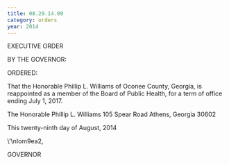 ```yaml
---
title: 08.29.14.09
category: orders
year: 2014
---
```

 

EXECUTIVE ORDER

BY THE GOVERNOR:

ORDERED:

That the Honorable Phillip L. Williams of Oconee County,
Georgia, is reappointed as a member of the Board of Public Health,
for a term of office ending July 1, 2017.

The Honorable Phillip L. Williams
105 Spear Road
Athens, Georgia 30602

This twenty-ninth day of August, 2014

\’\nIom9ea2,

GOVERNOR

